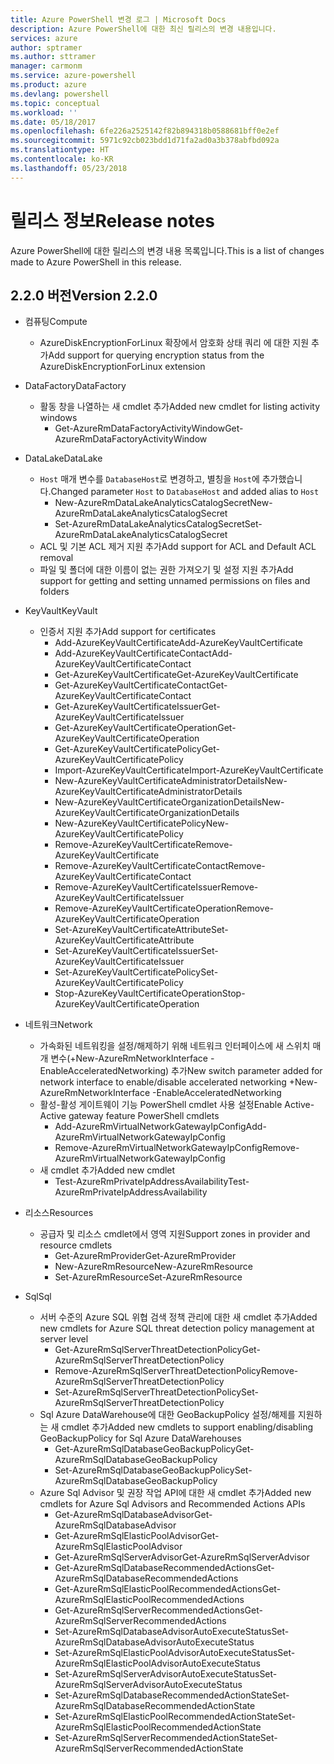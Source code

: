 ```yaml
---
title: Azure PowerShell 변경 로그 | Microsoft Docs
description: Azure PowerShell에 대한 최신 릴리스의 변경 내용입니다.
services: azure
author: sptramer
ms.author: sttramer
manager: carmonm
ms.service: azure-powershell
ms.product: azure
ms.devlang: powershell
ms.topic: conceptual
ms.workload: ''
ms.date: 05/18/2017
ms.openlocfilehash: 6fe226a2525142f82b894318b0588681bff0e2ef
ms.sourcegitcommit: 5971c92cb023bdd1d71fa2ad0a3b378abfbd092a
ms.translationtype: HT
ms.contentlocale: ko-KR
ms.lasthandoff: 05/23/2018
---
```

# <a name="release-notes"></a><span data-ttu-id="b64ce-103">릴리스 정보</span><span class="sxs-lookup"><span data-stu-id="b64ce-103">Release notes</span></span>

<span data-ttu-id="b64ce-104">Azure PowerShell에 대한 릴리스의 변경 내용 목록입니다.</span><span class="sxs-lookup"><span data-stu-id="b64ce-104">This is a list of changes made to Azure PowerShell in this release.</span></span>

## <a name="version-220"></a><span data-ttu-id="b64ce-105">2.2.0 버전</span><span class="sxs-lookup"><span data-stu-id="b64ce-105">Version 2.2.0</span></span>
* <span data-ttu-id="b64ce-106">컴퓨팅</span><span class="sxs-lookup"><span data-stu-id="b64ce-106">Compute</span></span>
  - <span data-ttu-id="b64ce-107">AzureDiskEncryptionForLinux 확장에서 암호화 상태 쿼리 에 대한 지원 추가</span><span class="sxs-lookup"><span data-stu-id="b64ce-107">Add support for querying encryption status from the AzureDiskEncryptionForLinux extension</span></span>
* <span data-ttu-id="b64ce-108">DataFactory</span><span class="sxs-lookup"><span data-stu-id="b64ce-108">DataFactory</span></span>
  - <span data-ttu-id="b64ce-109">활동 창을 나열하는 새 cmdlet 추가</span><span class="sxs-lookup"><span data-stu-id="b64ce-109">Added new cmdlet for listing activity windows</span></span>
    + <span data-ttu-id="b64ce-110">Get-AzureRmDataFactoryActivityWindow</span><span class="sxs-lookup"><span data-stu-id="b64ce-110">Get-AzureRmDataFactoryActivityWindow</span></span>
* <span data-ttu-id="b64ce-111">DataLake</span><span class="sxs-lookup"><span data-stu-id="b64ce-111">DataLake</span></span>
  - <span data-ttu-id="b64ce-112">`Host` 매개 변수를 `DatabaseHost`로 변경하고, 별칭을 `Host`에 추가했습니다.</span><span class="sxs-lookup"><span data-stu-id="b64ce-112">Changed parameter `Host` to `DatabaseHost` and added alias to `Host`</span></span>
    + <span data-ttu-id="b64ce-113">New-AzureRmDataLakeAnalyticsCatalogSecret</span><span class="sxs-lookup"><span data-stu-id="b64ce-113">New-AzureRmDataLakeAnalyticsCatalogSecret</span></span>
    + <span data-ttu-id="b64ce-114">Set-AzureRmDataLakeAnalyticsCatalogSecret</span><span class="sxs-lookup"><span data-stu-id="b64ce-114">Set-AzureRmDataLakeAnalyticsCatalogSecret</span></span>
  - <span data-ttu-id="b64ce-115">ACL 및 기본 ACL 제거 지원 추가</span><span class="sxs-lookup"><span data-stu-id="b64ce-115">Add support for ACL and Default ACL removal</span></span>
  - <span data-ttu-id="b64ce-116">파일 및 폴더에 대한 이름이 없는 권한 가져오기 및 설정 지원 추가</span><span class="sxs-lookup"><span data-stu-id="b64ce-116">Add support for getting and setting unnamed permissions on files and folders</span></span>
* <span data-ttu-id="b64ce-117">KeyVault</span><span class="sxs-lookup"><span data-stu-id="b64ce-117">KeyVault</span></span>
  - <span data-ttu-id="b64ce-118">인증서 지원 추가</span><span class="sxs-lookup"><span data-stu-id="b64ce-118">Add support for certificates</span></span>
    + <span data-ttu-id="b64ce-119">Add-AzureKeyVaultCertificate</span><span class="sxs-lookup"><span data-stu-id="b64ce-119">Add-AzureKeyVaultCertificate</span></span>
    + <span data-ttu-id="b64ce-120">Add-AzureKeyVaultCertificateContact</span><span class="sxs-lookup"><span data-stu-id="b64ce-120">Add-AzureKeyVaultCertificateContact</span></span>
    + <span data-ttu-id="b64ce-121">Get-AzureKeyVaultCertificate</span><span class="sxs-lookup"><span data-stu-id="b64ce-121">Get-AzureKeyVaultCertificate</span></span>
    + <span data-ttu-id="b64ce-122">Get-AzureKeyVaultCertificateContact</span><span class="sxs-lookup"><span data-stu-id="b64ce-122">Get-AzureKeyVaultCertificateContact</span></span>
    + <span data-ttu-id="b64ce-123">Get-AzureKeyVaultCertificateIssuer</span><span class="sxs-lookup"><span data-stu-id="b64ce-123">Get-AzureKeyVaultCertificateIssuer</span></span>
    + <span data-ttu-id="b64ce-124">Get-AzureKeyVaultCertificateOperation</span><span class="sxs-lookup"><span data-stu-id="b64ce-124">Get-AzureKeyVaultCertificateOperation</span></span>
    + <span data-ttu-id="b64ce-125">Get-AzureKeyVaultCertificatePolicy</span><span class="sxs-lookup"><span data-stu-id="b64ce-125">Get-AzureKeyVaultCertificatePolicy</span></span>
    + <span data-ttu-id="b64ce-126">Import-AzureKeyVaultCertificate</span><span class="sxs-lookup"><span data-stu-id="b64ce-126">Import-AzureKeyVaultCertificate</span></span>
    + <span data-ttu-id="b64ce-127">New-AzureKeyVaultCertificateAdministratorDetails</span><span class="sxs-lookup"><span data-stu-id="b64ce-127">New-AzureKeyVaultCertificateAdministratorDetails</span></span>
    + <span data-ttu-id="b64ce-128">New-AzureKeyVaultCertificateOrganizationDetails</span><span class="sxs-lookup"><span data-stu-id="b64ce-128">New-AzureKeyVaultCertificateOrganizationDetails</span></span>
    + <span data-ttu-id="b64ce-129">New-AzureKeyVaultCertificatePolicy</span><span class="sxs-lookup"><span data-stu-id="b64ce-129">New-AzureKeyVaultCertificatePolicy</span></span>
    + <span data-ttu-id="b64ce-130">Remove-AzureKeyVaultCertificate</span><span class="sxs-lookup"><span data-stu-id="b64ce-130">Remove-AzureKeyVaultCertificate</span></span>
    + <span data-ttu-id="b64ce-131">Remove-AzureKeyVaultCertificateContact</span><span class="sxs-lookup"><span data-stu-id="b64ce-131">Remove-AzureKeyVaultCertificateContact</span></span>
    + <span data-ttu-id="b64ce-132">Remove-AzureKeyVaultCertificateIssuer</span><span class="sxs-lookup"><span data-stu-id="b64ce-132">Remove-AzureKeyVaultCertificateIssuer</span></span>
    + <span data-ttu-id="b64ce-133">Remove-AzureKeyVaultCertificateOperation</span><span class="sxs-lookup"><span data-stu-id="b64ce-133">Remove-AzureKeyVaultCertificateOperation</span></span>
    + <span data-ttu-id="b64ce-134">Set-AzureKeyVaultCertificateAttribute</span><span class="sxs-lookup"><span data-stu-id="b64ce-134">Set-AzureKeyVaultCertificateAttribute</span></span>
    + <span data-ttu-id="b64ce-135">Set-AzureKeyVaultCertificateIssuer</span><span class="sxs-lookup"><span data-stu-id="b64ce-135">Set-AzureKeyVaultCertificateIssuer</span></span>
    + <span data-ttu-id="b64ce-136">Set-AzureKeyVaultCertificatePolicy</span><span class="sxs-lookup"><span data-stu-id="b64ce-136">Set-AzureKeyVaultCertificatePolicy</span></span>
    + <span data-ttu-id="b64ce-137">Stop-AzureKeyVaultCertificateOperation</span><span class="sxs-lookup"><span data-stu-id="b64ce-137">Stop-AzureKeyVaultCertificateOperation</span></span>
* <span data-ttu-id="b64ce-138">네트워크</span><span class="sxs-lookup"><span data-stu-id="b64ce-138">Network</span></span>

  - <span data-ttu-id="b64ce-139">가속화된 네트워킹을 설정/해제하기 위해 네트워크 인터페이스에 새 스위치 매개 변수(+New-AzureRmNetworkInterface -EnableAcceleratedNetworking) 추가</span><span class="sxs-lookup"><span data-stu-id="b64ce-139">New switch parameter added for network interface to enable/disable accelerated networking +New-AzureRmNetworkInterface -EnableAcceleratedNetworking</span></span>
  - <span data-ttu-id="b64ce-140">활성-활성 게이트웨이 기능 PowerShell cmdlet 사용 설정</span><span class="sxs-lookup"><span data-stu-id="b64ce-140">Enable Active-Active gateway feature PowerShell cmdlets</span></span>
    + <span data-ttu-id="b64ce-141">Add-AzureRmVirtualNetworkGatewayIpConfig</span><span class="sxs-lookup"><span data-stu-id="b64ce-141">Add-AzureRmVirtualNetworkGatewayIpConfig</span></span>
    + <span data-ttu-id="b64ce-142">Remove-AzureRmVirtualNetworkGatewayIpConfig</span><span class="sxs-lookup"><span data-stu-id="b64ce-142">Remove-AzureRmVirtualNetworkGatewayIpConfig</span></span>
  - <span data-ttu-id="b64ce-143">새 cmdlet 추가</span><span class="sxs-lookup"><span data-stu-id="b64ce-143">Added new cmdlet</span></span>
    + <span data-ttu-id="b64ce-144">Test-AzureRmPrivateIpAddressAvailability</span><span class="sxs-lookup"><span data-stu-id="b64ce-144">Test-AzureRmPrivateIpAddressAvailability</span></span>
* <span data-ttu-id="b64ce-145">리소스</span><span class="sxs-lookup"><span data-stu-id="b64ce-145">Resources</span></span>
  - <span data-ttu-id="b64ce-146">공급자 및 리소스 cmdlet에서 영역 지원</span><span class="sxs-lookup"><span data-stu-id="b64ce-146">Support zones in provider and resource cmdlets</span></span>
    + <span data-ttu-id="b64ce-147">Get-AzureRmProvider</span><span class="sxs-lookup"><span data-stu-id="b64ce-147">Get-AzureRmProvider</span></span>
    + <span data-ttu-id="b64ce-148">New-AzureRmResource</span><span class="sxs-lookup"><span data-stu-id="b64ce-148">New-AzureRmResource</span></span>
    + <span data-ttu-id="b64ce-149">Set-AzureRmResource</span><span class="sxs-lookup"><span data-stu-id="b64ce-149">Set-AzureRmResource</span></span>
* <span data-ttu-id="b64ce-150">Sql</span><span class="sxs-lookup"><span data-stu-id="b64ce-150">Sql</span></span>
  - <span data-ttu-id="b64ce-151">서버 수준의 Azure SQL 위협 검색 정책 관리에 대한 새 cmdlet 추가</span><span class="sxs-lookup"><span data-stu-id="b64ce-151">Added new cmdlets for Azure SQL threat detection policy management at server level</span></span>
    + <span data-ttu-id="b64ce-152">Get-AzureRmSqlServerThreatDetectionPolicy</span><span class="sxs-lookup"><span data-stu-id="b64ce-152">Get-AzureRmSqlServerThreatDetectionPolicy</span></span>
    + <span data-ttu-id="b64ce-153">Remove-AzureRmSqlServerThreatDetectionPolicy</span><span class="sxs-lookup"><span data-stu-id="b64ce-153">Remove-AzureRmSqlServerThreatDetectionPolicy</span></span>
    + <span data-ttu-id="b64ce-154">Set-AzureRmSqlServerThreatDetectionPolicy</span><span class="sxs-lookup"><span data-stu-id="b64ce-154">Set-AzureRmSqlServerThreatDetectionPolicy</span></span>
  - <span data-ttu-id="b64ce-155">Sql Azure DataWarehouse에 대한 GeoBackupPolicy 설정/해제를 지원하는 새 cmdlet 추가</span><span class="sxs-lookup"><span data-stu-id="b64ce-155">Added new cmdlets to support enabling/disabling GeoBackupPolicy for Sql Azure DataWarehouses</span></span>
    + <span data-ttu-id="b64ce-156">Get-AzureRmSqlDatabaseGeoBackupPolicy</span><span class="sxs-lookup"><span data-stu-id="b64ce-156">Get-AzureRmSqlDatabaseGeoBackupPolicy</span></span>
    + <span data-ttu-id="b64ce-157">Set-AzureRmSqlDatabaseGeoBackupPolicy</span><span class="sxs-lookup"><span data-stu-id="b64ce-157">Set-AzureRmSqlDatabaseGeoBackupPolicy</span></span>
  - <span data-ttu-id="b64ce-158">Azure Sql Advisor 및 권장 작업 API에 대한 새 cmdlet 추가</span><span class="sxs-lookup"><span data-stu-id="b64ce-158">Added new cmdlets for Azure Sql Advisors and Recommended Actions APIs</span></span>
    + <span data-ttu-id="b64ce-159">Get-AzureRmSqlDatabaseAdvisor</span><span class="sxs-lookup"><span data-stu-id="b64ce-159">Get-AzureRmSqlDatabaseAdvisor</span></span>
    + <span data-ttu-id="b64ce-160">Get-AzureRmSqlElasticPoolAdvisor</span><span class="sxs-lookup"><span data-stu-id="b64ce-160">Get-AzureRmSqlElasticPoolAdvisor</span></span>
    + <span data-ttu-id="b64ce-161">Get-AzureRmSqlServerAdvisor</span><span class="sxs-lookup"><span data-stu-id="b64ce-161">Get-AzureRmSqlServerAdvisor</span></span>
    + <span data-ttu-id="b64ce-162">Get-AzureRmSqlDatabaseRecommendedActions</span><span class="sxs-lookup"><span data-stu-id="b64ce-162">Get-AzureRmSqlDatabaseRecommendedActions</span></span>
    + <span data-ttu-id="b64ce-163">Get-AzureRmSqlElasticPoolRecommendedActions</span><span class="sxs-lookup"><span data-stu-id="b64ce-163">Get-AzureRmSqlElasticPoolRecommendedActions</span></span>
    + <span data-ttu-id="b64ce-164">Get-AzureRmSqlServerRecommendedActions</span><span class="sxs-lookup"><span data-stu-id="b64ce-164">Get-AzureRmSqlServerRecommendedActions</span></span>
    + <span data-ttu-id="b64ce-165">Set-AzureRmSqlDatabaseAdvisorAutoExecuteStatus</span><span class="sxs-lookup"><span data-stu-id="b64ce-165">Set-AzureRmSqlDatabaseAdvisorAutoExecuteStatus</span></span>
    + <span data-ttu-id="b64ce-166">Set-AzureRmSqlElasticPoolAdvisorAutoExecuteStatus</span><span class="sxs-lookup"><span data-stu-id="b64ce-166">Set-AzureRmSqlElasticPoolAdvisorAutoExecuteStatus</span></span>
    + <span data-ttu-id="b64ce-167">Set-AzureRmSqlServerAdvisorAutoExecuteStatus</span><span class="sxs-lookup"><span data-stu-id="b64ce-167">Set-AzureRmSqlServerAdvisorAutoExecuteStatus</span></span>
    + <span data-ttu-id="b64ce-168">Set-AzureRmSqlDatabaseRecommendedActionState</span><span class="sxs-lookup"><span data-stu-id="b64ce-168">Set-AzureRmSqlDatabaseRecommendedActionState</span></span>
    + <span data-ttu-id="b64ce-169">Set-AzureRmSqlElasticPoolRecommendedActionState</span><span class="sxs-lookup"><span data-stu-id="b64ce-169">Set-AzureRmSqlElasticPoolRecommendedActionState</span></span>
    + <span data-ttu-id="b64ce-170">Set-AzureRmSqlServerRecommendedActionState</span><span class="sxs-lookup"><span data-stu-id="b64ce-170">Set-AzureRmSqlServerRecommendedActionState</span></span>
